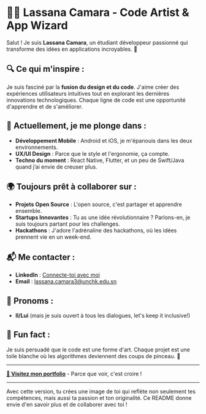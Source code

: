 

# 👨‍💻 Lassana Camara - Code Artist & App Wizard 

Salut ! Je suis **Lassana Camara**, un étudiant développeur passionné qui transforme des idées en applications incroyables. 🌟

## 🔍 Ce qui m'inspire :
Je suis fasciné par la **fusion du design et du code**. J'aime créer des expériences utilisateurs intuitives tout en explorant les dernières innovations technologiques. Chaque ligne de code est une opportunité d'apprendre et de s'améliorer.

## 🚀 Actuellement, je me plonge dans :
- **Développement Mobile** : Android et iOS, je m'épanouis dans les deux environnements.
- **UX/UI Design** : Parce que le style et l'ergonomie, ça compte.
- **Techno du moment** : React Native, Flutter, et un peu de Swift/Java quand j’ai envie de creuser plus.

## 🌍 Toujours prêt à collaborer sur :
- **Projets Open Source** : L'open source, c'est partager et apprendre ensemble.
- **Startups Innovantes** : Tu as une idée révolutionnaire ? Parlons-en, je suis toujours partant pour les challenges.
- **Hackathons** : J'adore l'adrénaline des hackathons, où les idées prennent vie en un week-end.

## 📬 Me contacter :
- **LinkedIn** : [Connecte-toi avec moi](https://www.linkedin.com/in/lasscamara)
- **Email** : lassana.camara3@unchk.edu.sn

## 🎯 Pronoms :
- **Il/Lui** (mais je suis ouvert à tous les dialogues, let's keep it inclusive!)

## 🔮 Fun fact :
Je suis persuadé que le code est une forme d'art. Chaque projet est une toile blanche où les algorithmes deviennent des coups de pinceau. 🎨

---

**[🌟 Visitez mon portfolio](https://lasscamara-portfolio.com)** - Parce que voir, c'est croire !

<!---
lasscamara/lasscamara est un dépôt ✨ unique ✨ parce que son `README.md` (ce fichier) capture l'essence de ce que signifie être un développeur passionné en 2024.
Vous pouvez cliquer sur le lien "Aperçu" pour voir vos modifications en temps réel.
--->

---

Avec cette version, tu crées une image de toi qui reflète non seulement tes compétences, mais aussi ta passion et ton originalité. Ce README donne envie d'en savoir plus et de collaborer avec toi !
